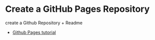 # Create a GitHub Pages Repository

create a Github Repository +  Readme
  - [Github Pages tutorial](https://guides.github.com/features/pages/)
